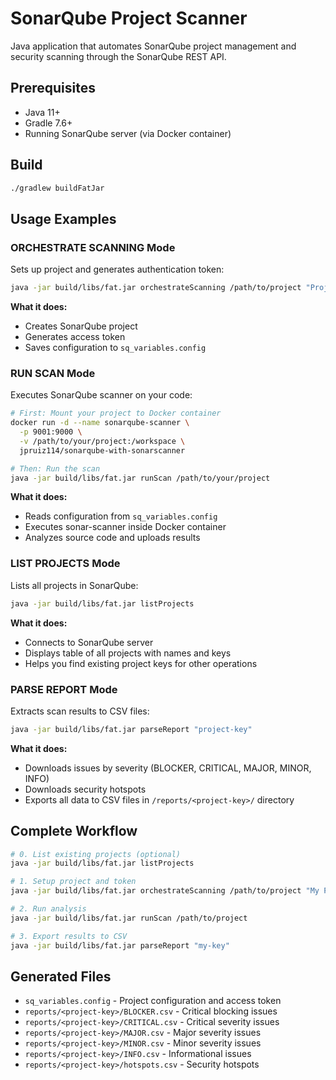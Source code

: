 # SonarQube Project Scanner

Java application that automates SonarQube project management and security scanning through the SonarQube REST API.

## Prerequisites

- Java 11+
- Gradle 7.6+
- Running SonarQube server (via Docker container)

## Build

```bash
./gradlew buildFatJar
```

## Usage Examples

### ORCHESTRATE SCANNING Mode

Sets up project and generates authentication token:

```bash
java -jar build/libs/fat.jar orchestrateScanning /path/to/project "Project Name" "project-key"
```

**What it does:**
- Creates SonarQube project
- Generates access token
- Saves configuration to `sq_variables.config`

### RUN SCAN Mode

Executes SonarQube scanner on your code:

```bash
# First: Mount your project to Docker container
docker run -d --name sonarqube-scanner \
  -p 9001:9000 \
  -v /path/to/your/project:/workspace \
  jpruiz114/sonarqube-with-sonarscanner

# Then: Run the scan
java -jar build/libs/fat.jar runScan /path/to/your/project
```

**What it does:**
- Reads configuration from `sq_variables.config`
- Executes sonar-scanner inside Docker container
- Analyzes source code and uploads results

### LIST PROJECTS Mode

Lists all projects in SonarQube:

```bash
java -jar build/libs/fat.jar listProjects
```

**What it does:**
- Connects to SonarQube server
- Displays table of all projects with names and keys
- Helps you find existing project keys for other operations

### PARSE REPORT Mode

Extracts scan results to CSV files:

```bash
java -jar build/libs/fat.jar parseReport "project-key"
```

**What it does:**
- Downloads issues by severity (BLOCKER, CRITICAL, MAJOR, MINOR, INFO)
- Downloads security hotspots
- Exports all data to CSV files in `/reports/<project-key>/` directory

## Complete Workflow

```bash
# 0. List existing projects (optional)
java -jar build/libs/fat.jar listProjects

# 1. Setup project and token
java -jar build/libs/fat.jar orchestrateScanning /path/to/project "My Project" "my-key"

# 2. Run analysis
java -jar build/libs/fat.jar runScan /path/to/project

# 3. Export results to CSV
java -jar build/libs/fat.jar parseReport "my-key"
```

## Generated Files

- `sq_variables.config` - Project configuration and access token
- `reports/<project-key>/BLOCKER.csv` - Critical blocking issues
- `reports/<project-key>/CRITICAL.csv` - Critical severity issues
- `reports/<project-key>/MAJOR.csv` - Major severity issues
- `reports/<project-key>/MINOR.csv` - Minor severity issues
- `reports/<project-key>/INFO.csv` - Informational issues
- `reports/<project-key>/hotspots.csv` - Security hotspots